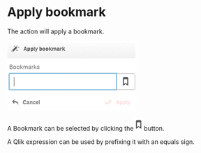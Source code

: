 # Apply bookmark

The action will apply a bookmark.

![](<../.gitbook/assets/image (139).png>)

A Bookmark can be selected by clicking the![](<../.gitbook/assets/image (140).png>)button.

A Qlik expression can be used by prefixing it with an equals sign.
